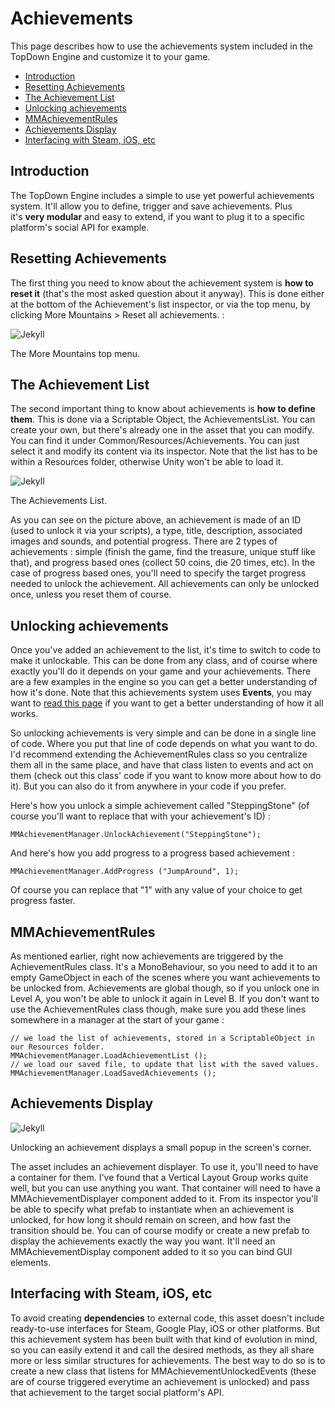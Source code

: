 Achievements
============

This page describes how to use the achievements system included in the TopDown Engine and customize it to your game.

-   [Introduction](https://topdown-engine-docs.moremountains.com/achievements.html#introduction)[](https://topdown-engine-docs.moremountains.com/achievements.html#introduction)
-   [Resetting Achievements](https://topdown-engine-docs.moremountains.com/achievements.html#resetting-achievements)[](https://topdown-engine-docs.moremountains.com/achievements.html#resetting-achievements)
-   [The Achievement List](https://topdown-engine-docs.moremountains.com/achievements.html#the-achievement-list)[](https://topdown-engine-docs.moremountains.com/achievements.html#the-achievement-list)
-   [Unlocking achievements](https://topdown-engine-docs.moremountains.com/achievements.html#unlocking-achievements)[](https://topdown-engine-docs.moremountains.com/achievements.html#unlocking-achievements)
-   [MMAchievementRules](https://topdown-engine-docs.moremountains.com/achievements.html#mmachievementrules)[](https://topdown-engine-docs.moremountains.com/achievements.html#mmachievementrules)
-   [Achievements Display](https://topdown-engine-docs.moremountains.com/achievements.html#achievements-display)[](https://topdown-engine-docs.moremountains.com/achievements.html#achievements-display)
-   [Interfacing with Steam, iOS, etc](https://topdown-engine-docs.moremountains.com/achievements.html#interfacing-with-steam-ios-etc)[](https://topdown-engine-docs.moremountains.com/achievements.html#interfacing-with-steam-ios-etc)

Introduction[](https://topdown-engine-docs.moremountains.com/achievements.html#introduction)
--------------------------------------------------------------------------------------------

The TopDown Engine includes a simple to use yet powerful achievements system. It'll allow you to define, trigger and save achievements. Plus it's **very modular** and easy to extend, if you want to plug it to a specific platform's social API for example.

Resetting Achievements[](https://topdown-engine-docs.moremountains.com/achievements.html#resetting-achievements)
----------------------------------------------------------------------------------------------------------------

The first thing you need to know about the achievement system is **how to reset it** (that's the most asked question about it anyway). This is done either at the bottom of the Achievement's list inspector, or via the top menu, by clicking More Mountains > Reset all achievements. :

![Jekyll](https://topdown-engine-docs.moremountains.com/images/achievements-1.png)

The More Mountains top menu.

The Achievement List[](https://topdown-engine-docs.moremountains.com/achievements.html#the-achievement-list)
------------------------------------------------------------------------------------------------------------

The second important thing to know about achievements is **how to define them**. This is done via a Scriptable Object, the AchievementsList. You can create your own, but there's already one in the asset that you can modify. You can find it under Common/Resources/Achievements. You can just select it and modify its content via its inspector. Note that the list has to be within a Resources folder, otherwise Unity won't be able to load it.

![Jekyll](https://topdown-engine-docs.moremountains.com/images/achievements-2.png)

The Achievements List.

As you can see on the picture above, an achievement is made of an ID (used to unlock it via your scripts), a type, title, description, associated images and sounds, and potential progress. There are 2 types of achievements : simple (finish the game, find the treasure, unique stuff like that), and progress based ones (collect 50 coins, die 20 times, etc). In the case of progress based ones, you'll need to specify the target progress needed to unlock the achievement. All achievements can only be unlocked once, unless you reset them of course.

Unlocking achievements[](https://topdown-engine-docs.moremountains.com/achievements.html#unlocking-achievements)
----------------------------------------------------------------------------------------------------------------

Once you've added an achievement to the list, it's time to switch to code to make it unlockable. This can be done from any class, and of course where exactly you'll do it depends on your game and your achievements. There are a few examples in the engine so you can get a better understanding of how it's done. Note that this achievements system uses **Events**, you may want to [read this page](https://topdown-engine-docs.moremountains.com/events.html) if you want to get a better understanding of how it all works.

So unlocking achievements is very simple and can be done in a single line of code. Where you put that line of code depends on what you want to do. I'd recommend extending the AchievementRules class so you centralize them all in the same place, and have that class listen to events and act on them (check out this class' code if you want to know more about how to do it). But you can also do it from anywhere in your code if you prefer.

Here's how you unlock a simple achievement called "SteppingStone" (of course you'll want to replace that with your achievement's ID) :

```
MMAchievementManager.UnlockAchievement("SteppingStone");

```

And here's how you add progress to a progress based achievement :

```
MMAchievementManager.AddProgress ("JumpAround", 1);

```

Of course you can replace that "1" with any value of your choice to get progress faster.

MMAchievementRules[](https://topdown-engine-docs.moremountains.com/achievements.html#mmachievementrules)
--------------------------------------------------------------------------------------------------------

As mentioned earlier, right now achievements are triggered by the AchievementRules class. It's a MonoBehaviour, so you need to add it to an empty GameObject in each of the scenes where you want achievements to be unlocked from. Achievements are global though, so if you unlock one in Level A, you won't be able to unlock it again in Level B. If you don't want to use the AchievementRules class though, make sure you add these lines somewhere in a manager at the start of your game :

```
// we load the list of achievements, stored in a ScriptableObject in our Resources folder.
MMAchievementManager.LoadAchievementList ();
// we load our saved file, to update that list with the saved values.
MMAchievementManager.LoadSavedAchievements ();

```

Achievements Display[](https://topdown-engine-docs.moremountains.com/achievements.html#achievements-display)
------------------------------------------------------------------------------------------------------------

![Jekyll](https://topdown-engine-docs.moremountains.com/images/achievements-3.png)

Unlocking an achievement displays a small popup in the screen's corner.

The asset includes an achievement displayer. To use it, you'll need to have a container for them. I've found that a Vertical Layout Group works quite well, but you can use anything you want. That container will need to have a MMAchievementDisplayer component added to it. From its inspector you'll be able to specify what prefab to instantiate when an achievement is unlocked, for how long it should remain on screen, and how fast the transition should be. You can of course modify or create a new prefab to display the achievements exactly the way you want. It'll need an MMAchievementDisplay component added to it so you can bind GUI elements.

Interfacing with Steam, iOS, etc[](https://topdown-engine-docs.moremountains.com/achievements.html#interfacing-with-steam-ios-etc)
----------------------------------------------------------------------------------------------------------------------------------

To avoid creating **dependencies** to external code, this asset doesn't include ready-to-use interfaces for Steam, Google Play, iOS or other platforms. But this achievement system has been built with that kind of evolution in mind, so you can easily extend it and call the desired methods, as they all share more or less similar structures for achievements. The best way to do so is to create a new class that listens for MMAchievementUnlockedEvents (these are of course triggered everytime an achievement is unlocked) and pass that achievement to the target social platform's API.